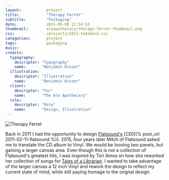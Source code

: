 ```yaml
---
layout:           project
title:            "Therapy Ferret"
subtitle:         "Packaging"
date:             2015-05-09 12:54:10
thumbnail:        aleapothecary/therapy-ferret-thumbnail.png
css:              /projects/2013-tedxbend.css
categories:       project
tags:             packaging
music:            
credits:
  typography:
    descriptor: "Typography"
    name:       "Benjamin Kinzer"
  illustration:
    descriptor: "Illustration"
    name:       "Benjamin Kinzer"
  client:
    descriptor: "For"
    name:       "The Ale Apothecary"
  role:
    descriptor: "Role"
    name:       "Design, Illustration"
---
```

![Therapy Ferret](/images/aleapothecary/therapy-ferret.png)

Back in 2011 I had the opportunity to design [Flatsound's](http://www.flatsound.org/) [CD]({% post_url 2011-02-11-flatsound %}). 2015, four years later Mitch of Flatsound asked me to translate the CD album to Vinyl. We would be loosing two panels, but gaining a larger canvas area. Even though this is not a collection of Flatsound's greatest hits, I was inspired by Tori Amos on how she reworked her collection of songs for [Tales of a Librarian](http://en.wikipedia.org/wiki/Tales_of_a_Librarian). I wanted to take advantage of the larger canvas a 12 inch Vinyl and rework the design to reflect my current state of mind, while still paying homage to the orignal design.
